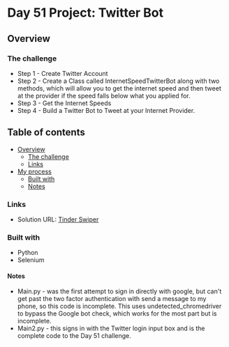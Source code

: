 # Day 51 Project: Twitter Bot

## Overview

### The challenge

- Step 1 - Create Twitter Account
- Step 2 - Create a Class called InternetSpeedTwitterBot along with two methods, which will allow you to get the internet speed and then tweet at the provider if the speed falls below what you applied for.
- Step 3 - Get the Internet Speeds
- Step 4 - Build a Twitter Bot to Tweet at your Internet Provider.

## Table of contents

- [Overview](#overview)
  - [The challenge](#the-challenge)
  - [Links](#links)
- [My process](#my-process)
  - [Built with](#built-with)
  - [Notes](#notes)

### Links

- Solution URL: [Tinder Swiper](https://github.com/Mikerniker/100_Days_of_Python/tree/main/Day51)

### Built with

- Python
- Selenium


#### Notes
- Main.py - was the first attempt to sign in directly with google, but can't get past the two factor authentication with send a message to my phone, so this code is incomplete. This uses undetected_chromedriver to bypass the Google bot check, which works for the most part but is incomplete.
- Main2.py - this signs in with the Twitter login input box and is the complete code to the Day 51 challenge.
